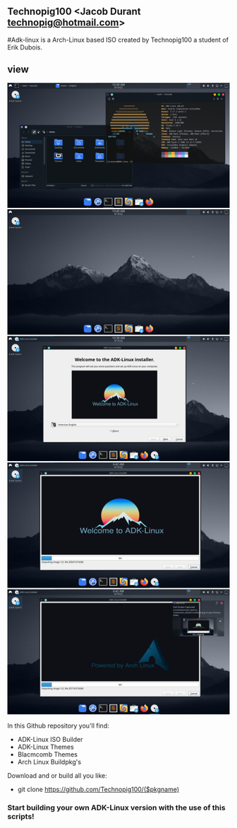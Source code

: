 ## Technopig100 <Jacob Durant technopig@hotmail.com>

#Adk-linux is a Arch-Linux based ISO created by Technopig100 a student of Erik Dubois.

## view
![view](View-1.png?raw=true)
![view](View-2.png?raw=true)
![view](View-3.png?raw=true)
![view](View-4.png?raw=true)
![view](View-5.png?raw=true)

In this Github repository you'll find:

-  ADK-Linux ISO Builder
-  ADK-Linux Themes
-  Blacmcomb Themes
-  Arch Linux Buildpkg's

Download and or build all you like:

-  git clone https://github.com/Technopig100/($pkgname)

### Start building your own ADK-Linux version with the use of this scripts!
